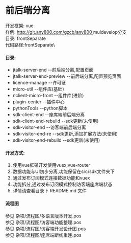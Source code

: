 # 前后端分离
开发框架: vue  
样例: [http://git.any800.com/gzcb/any800 ](http://git.any800.com/gzcb/any800)  muldevelop分支  
目录: frontSeparate  
代码路径:frontSeparate\

#### 目录: 
- jtalk-server-end              --前后端分离,配置页面
- jtalk-server-end-preview      --前后端分离,配置预览页面
- licence-manage                --许可证
- micro-util                    --组件库(基础)
- nclient-micro-front           --组件库(进阶)
- plugin-center                 --插件中心
- pythonTools                   --python脚本
- sdk-client-end                --座席端前后端分离
- sdk-client-end-rebuild        --sdk更新(未使用)
- sdk-visitor-end               --访客端前后端分离
- sdk-visitor-end-re            --sdk更新,添加扩展方法(未使用)
- sdk-visitor-end-rebuild       --sdk更新(未使用)

#### 开发方式: 
1. 使用vue框架开发使用vuex,vue-router
2. 数据功能与UI初步分离,功能保留在src/sdk文件夹下
3. 通过发布订阅模式连接数据功能和vuex
4. 功能拆分,通过发布订阅模式控制访客端座席端状态
5. 详情请查看目录下 README.md 文件

#### 流程图
参见 杂项/流程图/多语言版本开发.pos  
参见 杂项/流程图/访客端功能整理.pos  
参见 杂项/流程图/访客端开发设计图.pos  
参见 杂项/流程图/座席端断线重连.pos     
